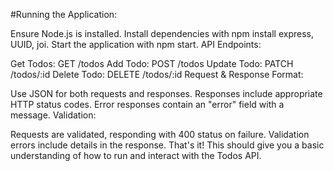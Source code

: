 #Running the Application:

Ensure Node.js is installed.
Install dependencies with npm install express, UUID, joi.
Start the application with npm start.
API Endpoints:

Get Todos: GET /todos
Add Todo: POST /todos
Update Todo: PATCH /todos/:id
Delete Todo: DELETE /todos/:id
Request & Response Format:

Use JSON for both requests and responses.
Responses include appropriate HTTP status codes.
Error responses contain an "error" field with a message.
Validation:

Requests are validated, responding with 400 status on failure.
Validation errors include details in the response.
That's it! This should give you a basic understanding of how to run and interact with the Todos API.




